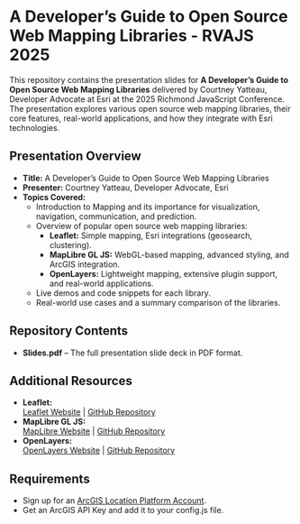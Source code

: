 # A Developer’s Guide to Open Source Web Mapping Libraries - RVAJS 2025

This repository contains the presentation slides for **A Developer’s Guide to Open Source Web Mapping Libraries** delivered by Courtney Yatteau, Developer Advocate at Esri at the 2025 Richmond JavaScript Conference. The presentation explores various open source web mapping libraries, their core features, real-world applications, and how they integrate with Esri technologies.

## Presentation Overview

- **Title:** A Developer’s Guide to Open Source Web Mapping Libraries
- **Presenter:** Courtney Yatteau, Developer Advocate, Esri
- **Topics Covered:**
  - Introduction to Mapping and its importance for visualization, navigation, communication, and prediction.
  - Overview of popular open source web mapping libraries:
    - **Leaflet:** Simple mapping, Esri integrations (geosearch, clustering).
    - **MapLibre GL JS:** WebGL-based mapping, advanced styling, and ArcGIS integration.
    - **OpenLayers:** Lightweight mapping, extensive plugin support, and real-world applications.
  - Live demos and code snippets for each library.
  - Real-world use cases and a summary comparison of the libraries.

## Repository Contents

- **Slides.pdf** – The full presentation slide deck in PDF format.

## Additional Resources

- **Leaflet:**  
  [Leaflet Website](https://leafletjs.com/) | [GitHub Repository](https://github.com/Leaflet)
- **MapLibre GL JS:**  
  [MapLibre Website](https://maplibre.org/) | [GitHub Repository](https://github.com/maplibre/maplibre-gl-js)
- **OpenLayers:**  
  [OpenLayers Website](https://openlayers.org/) | [GitHub Repository](https://github.com/openlayers)

## Requirements <a name="req"></a>

- Sign up for an [ArcGIS Location Platform Account](https://location.arcgis.com/sign-up/).
- Get an ArcGIS API Key and add it to your config.js file.

